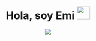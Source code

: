 <h1 align="center">Hola, soy Emi <img src="https://media.giphy.com/media/hvRJCLFzcasrR4ia7z/giphy.gif" width="35"></h1>
<p align="center">
  <a href="https://github.com/DenverCoder1/readme-typing-svg"><img src="https://readme-typing-svg.herokuapp.com?font=Time+New+Roman&color=%23C8BE25&size=25&center=true&vCenter=true&width=600&height=100&lines= T Tecnico+en+Inteligencia+Artificial+@emii.vvega;Computer+Data+Science+Student;Competitive+Programmer;Always+learning+new+things"></a>
</p>
